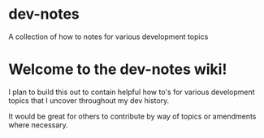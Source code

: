 # dev-notes
A collection of how to notes for various development topics

# Welcome to the dev-notes wiki!

I plan to build this out to contain helpful how to's for various development topics that I uncover throughout my dev history.

It would be great for others to contribute by way of topics or amendments where necessary.

